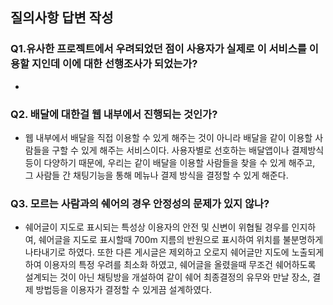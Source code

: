## 질의사항 답변 작성 

### Q1.유사한 프로젝트에서 우려되었던 점이 사용자가 실제로 이 서비스를 이용할 지인데 이에 대한 선행조사가 되었는가?    
- 
### Q2. 배달에 대한걸 웹 내부에서 진행되는 것인가?    
- 웹 내부에서 배달을 직접 이용할 수 있게 해주는 것이 아니라 배달을 같이 이용할 사람들을 구할 수 있게 해주는 서비스이다. 사용자별로 선호하는 배달앱이나 결제방식 등이 다양하기 때문에, 우리는 같이 배달을 이용할 사람들을 찾을 수 있게 해주고, 그 사람들 간 채팅기능을 통해 메뉴나 결제 방식을 결정할 수 있게 해준다.
### Q3. 모르는 사람과의 쉐어의 경우 안정성의 문제가 있지 않나?
- 쉐어글이 지도로 표시되는 특성상 이용자의 안전 및 신변이 위협될 경우를 인지하여, 쉐어글을 지도로 표시할때 700m 지름의 반원으로 표시하여 위치를 불분명하게 나타내기로 하였다. 또한 다른 게시글은 제외하고 오로지 쉐어글만 지도에 노출되게 하여 이용자의 특정 우려를 최소화 하였고, 쉐어글을 올렸을때 무조건 쉐어하도록 설계되는 것이 아닌 채팅방을 개설하여 같이 쉐어 최종결정의 유무와 만날 장소, 결제 방법등을 이용자가 결정할 수 있게끔 설계하였다.
